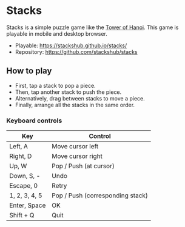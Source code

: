 # Stacks

Stacks is a simple puzzle game like the [Tower of Hanoi](https://en.wikipedia.org/wiki/Tower_of_Hanoi).
This game is playable in mobile and desktop browser.

- Playable: https://stackshub.github.io/stacks/
- Repository: https://github.com/stackshub/stacks

## How to play

- First, tap a stack to pop a piece.
- Then, tap another stack to push the piece.
- Alternatively, drag between stacks to move a piece.
- Finally, arrange all the stacks in the same order.

### Keyboard controls

| Key           | Control                          |
| ------------- | -------------------------------- |
| Left, A       | Move cursor left                 |
| Right, D      | Move cursor right                |
| Up, W         | Pop / Push (at cursor)           |
| Down, S, \-   | Undo                             |
| Escape, 0     | Retry                            |
| 1, 2, 3, 4, 5 | Pop / Push (corresponding stack) |
| Enter, Space  | OK                               |
| Shift + Q     | Quit                             |

